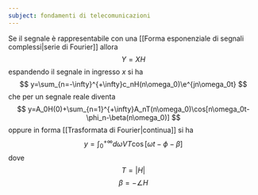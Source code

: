 ```yaml
---
subject: fondamenti di telecomunicazioni
---
```

Se il segnale è rappresentabile con una [[Forma esponenziale di segnali complessi|serie di Fourier]] allora
$$
Y=XH
$$
espandendo il segnale in ingresso $x$ si ha
$$
y=\sum_{n=-\infty}^{+\infty}c_nH(n\omega_0)\e^{jn\omega_0t}
$$
che per un segnale reale diventa
$$
y=A_0H(0)+\sum_{n=1}^{+\infty}A_nT(n\omega_0)\cos[n\omega_0t-\phi_n-\beta(n\omega_0)]
$$
oppure in forma [[Trasformata di Fourier|continua]] si ha
$$
y=\int_{0}^{+\infty}d\omega VT\cos[\omega t-\phi-\beta]
$$
dove 
$$
T=|H|
$$
$$
\beta=-\angle H
$$